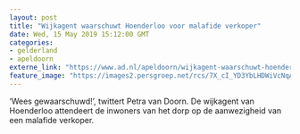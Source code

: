```yaml
---
layout: post
title: "Wijkagent waarschuwt Hoenderloo voor malafide verkoper"
date: Wed, 15 May 2019 15:12:00 GMT
categories: 
- gelderland 
- apeldoorn 
externe_link: "https://www.ad.nl/apeldoorn/wijkagent-waarschuwt-hoenderloo-voor-malafide-verkoper~a29ced1f/"
feature_image: "https://images2.persgroep.net/rcs/7X_cI_YD3YbLHDWiVcNqAxB1ru0/diocontent/142673836/_fitwidth/400/?appId=21791a8992982cd8da851550a453bd7f&quality=0.7"
---
```


‘Wees gewaarschuwd!’, twittert Petra van Doorn. De wijkagent van Hoenderloo attendeert de inwoners van het dorp op de aanwezigheid van een malafide verkoper.
